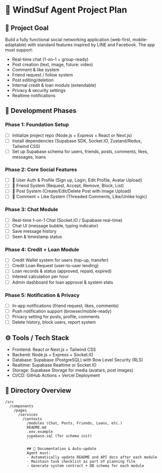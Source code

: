 # 🧠 WindSuf Agent Project Plan

## 🎯 Project Goal
Build a fully functional social networking application (web-first, mobile-adaptable) with standard features inspired by LINE and Facebook. The app must support:
- Real-time chat (1-on-1 + group-ready)
- Post creation (text, image, future: video)
- Comment & like system
- Friend request / follow system
- Post editing/deletion
- Internal credit & loan module (extendable)
- Privacy & security settings
- Realtime notifications

## 🔧 Development Phases

### Phase 1: Foundation Setup
- [ ] Initialize project repo (Node.js + Express + React or Next.js)
- [ ] Install dependencies (Supabase SDK, Socket.IO, Zustand/Redux, Tailwind CSS)
- [ ] Set up Supabase schema for users, friends, posts, comments, likes, messages, loans

### Phase 2: Core Social Features
- [ ] 🧍 User Auth & Profile (Sign up, Login, Edit Profile, Avatar Upload)
- [ ] 🤝 Friend System (Request, Accept, Remove, Block, List)
- [ ] 📝 Post System (Create/Edit/Delete Post with Image Upload)
- [ ] 💬 Comment + Like System (Threaded Comments, Like/Unlike logic)

### Phase 3: Chat Module
- [ ] Real-time 1-on-1 Chat (Socket.IO / Supabase real-time)
- [ ] Chat UI (message bubble, typing indicator)
- [ ] Save message history
- [ ] Seen & timestamp status

### Phase 4: Credit + Loan Module
- [ ] Credit Wallet system for users (top-up, transfer)
- [ ] Credit Loan Request (user-to-user lending)
- [ ] Loan records & status (approved, repaid, expired)
- [ ] Interest calculation per hour
- [ ] Admin dashboard for loan approval & system stats

### Phase 5: Notification & Privacy
- [ ] In-app notifications (friend request, likes, comments)
- [ ] Push notification support (browser/mobile-ready)
- [ ] Privacy setting for posts, profile, comments
- [ ] Delete history, block users, report system

## ⚙️ Tools / Tech Stack
- Frontend: React or Next.js + Tailwind CSS
- Backend: Node.js + Express + Socket.IO
- Database: Supabase (PostgreSQL) with Row Level Security (RLS)
- Realtime: Supabase Realtime or Socket.IO
- Storage: Supabase Storage for media (avatars, post images)
- CI/CD: GitHub Actions + Vercel Deployment

## 📁 Directory Overview
```
/src
  /components
    /pages
      /services
        /contexts
          /modules (Chat, Posts, Friends, Loans, etc.)
          README.md
          .env.example
          supabase.sql (for schema init)
          ```

          ## 📄 Documentation & Auto-update
          Agent must:
          - Automatically update README and API docs after each module
          - Maintain task checklist as part of planning file
          - Generate system contract + DB schema for each module
          